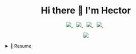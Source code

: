 <h1 align='center'>
    Hi there 👋 I'm Hector
</h1>

<p align='center'>
    <a href='https://linkedin.com/in/hector-nava-mba'>
        <img src='https://img.shields.io/badge/LinkedIn-0077B5?style=for-the-badge&logo=linkedin&logoColor=white' />
    </a>&nbsp;&nbsp;
    <a href='hector.r.nava44@gmail.com'>
        <img src='https://img.shields.io/badge/Gmail-D14836?style=for-the-badge&logo=gmail&logoColor=white' />
    </a>&nbsp;&nbsp;
    <a href='https://www.facebook.com/tito.nava'>
        <img src='https://img.shields.io/badge/Facebook-1877F2?style=for-the-badge&logo=facebook&logoColor=white' />
    </a>&nbsp;&nbsp;
    <a href='https://instagram.com/titonava35'>
        <img src='https://img.shields.io/badge/Instagram-E4405F?style=for-the-badge&logo=instagram&logoColor=white' />
    </a>&nbsp;&nbsp;
</p>

<p align='center'>
    <a href='#'>
        <img src='https://github-readme-stats.vercel.app/api/top-langs/?username=hnava47&show_icons=true&count_private=true&theme=dark' width='350' />
    </a>
</p>

<details>
  <summary>📃 Resume</summary>

## Experience
<div>
    <p><img src='assets/images/metaLogo.png' style='background-color:black;' width=8% height=8% /></p>
    <ul>
        <li>👨‍💻 Application Manager, Accounting</li>
        <li>📆 Aug-2021 - Present</li>
        <li>📍 Denver, CO</li>
    </ul>&nbsp;
    <p><img src='assets/images/pwcLogo.png' style='background-color:black;' width=5% height=5% /></p>
    <ul>
        <li>👨‍💻 Manager, Oracle Financials Cloud</li>
        <li>📆 Jan-2020 - Aug-2021</li>
        <li>📍 Denver, CO</li>
    </ul>&nbsp;
    <p><img src='assets/images/pwcLogo.png' style='background-color:black;' width=5% height=5% /></p>
    <ul>
        <li>👨‍💻 Senior Associate, Oracle Financials Cloud</li>
        <li>📆 Jan-2018 - Jan-2020</li>
        <li>📍 Denver, CO</li>
    </ul>&nbsp;
    <p><img src='assets/images/amLightLogo.png' width=8% height=8% /></p>
    <ul>
        <li>👨‍💻 Functional Lead, Oracle Cloud ERP/SCM Project</li>
        <li>📆 Aug-2017 - Jan-2018</li>
        <li>📍 Denver, CO</li>
    </ul>&nbsp;
    <p><img src='assets/images/proTechLogo.png' width=8% height=8% /></p>
    <ul>
        <li>👨‍💻 Financial Systems Manager</li>
        <li>📆 Jan-2015 - Aug-2017</li>
        <li>📍 Denver, CO</li>
    </ul>
</div>

## Education

</details>

<!-- MARKDOWN LINKS & IMAGES -->
[pwc-logo]: assets/images/pwcLogo.png
<!--
**hnava47/hnava47** is a ✨ _special_ ✨ repository because its `README.md` (this file) appears on your GitHub profile.

Here are some ideas to get you started:

- 🔭 I’m currently working on ...
- 🌱 I’m currently learning ...
- 👯 I’m looking to collaborate on ...
- 🤔 I’m looking for help with ...
- 💬 Ask me about ...
- 📫 How to reach me: ...
- 😄 Pronouns: ...
- ⚡ Fun fact: ...
-->
